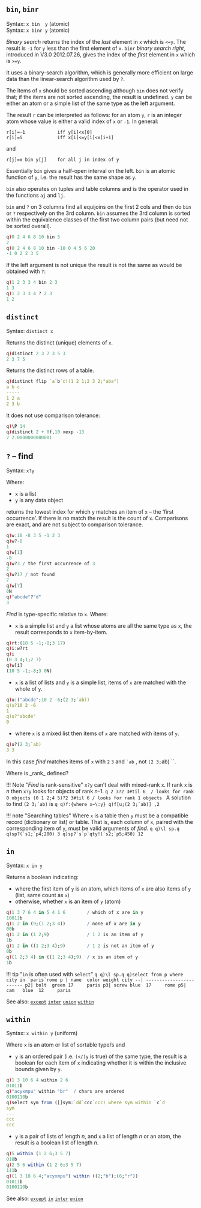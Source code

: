 ## `bin`, `binr`

Syntax: `x bin  y` (atomic)  
Syntax: `x binr y` (atomic)

_Binary search_ returns the index of the _last_ element in `x` which is `<=y`. The result is `-1` for `y` less than the first element of `x`.
`binr` _binary search right_, introduced in V3.0 2012.07.26, gives the index of the _first_ element in `x` which is `>=y`.

It uses a binary-search algorithm, which is generally more efficient on large data than the linear-search algorithm used by `?`.

The items of `x` should be sorted ascending although `bin` does not verify that; if the items are not sorted ascending, the result is undefined. `y` can be either an atom or a simple list of the same type as the left argument.

The result `r` can be interpreted as follows: for an atom `y`, `r` is an integer atom whose value is either a valid index of `x` or `-1`. In general:

    r[i]=-1            iff y[i]<x[0]
    r[i]=i             iff x[i]<=y[i]<x[i+1]

and

    r[j]=x bin y[j]    for all j in index of y

Essentially `bin` gives a half-open interval on the left. `bin` is an atomic function of `y`, i.e. the result has the same shape as `y`.

`bin` also operates on tuples and table columns and is the operator used in the functions `aj` and `lj`.

`bin` and `?` on 3 columns find all equijoins on the first 2 cols and then do `bin` or `?` respectively on the 3rd column. `bin` assumes the 3rd column is sorted within the equivalence classes of the first two column pairs (but need not be sorted overall).
```q
q)0 2 4 6 8 10 bin 5
2
q)0 2 4 6 8 10 bin -10 0 4 5 6 20
-1 0 2 2 3 5
```
If the left argument is not unique the result is not the same as would be obtained with `?`:
```q
q)1 2 3 3 4 bin 2 3
1 3
q)1 2 3 3 4 ? 2 3
1 2
```


## `distinct`

Syntax: `distinct x`

Returns the distinct (unique) elements of `x`.
```q
q)distinct 2 3 7 3 5 3
2 3 7 5
```
Returns the distinct rows of a table.
```q
q)distinct flip `a`b`c!(1 2 1;2 3 2;"aba")
a b c
-----
1 2 a
2 3 b
```
It does not use comparison tolerance:
```q
q)\P 14
q)distinct 2 + 0f,10 xexp -13
2 2.0000000000001
```


## `?` – find

Syntax: `x?y` 

Where: 

- `x` is a list
- `y` is any data object

returns the lowest index for which `y` matches an item of `x` – the ‘first occurrence’. If there is no match the result is the count of `x`. Comparisons are exact, and are not subject to comparison tolerance.
```q
q)w:10 -8 3 5 -1 2 3
q)w?-8
1
q)w[1]
-8
q)w?3 / the first occurrence of 3
2
q)w?17 / not found
7
q)w[7]
0N
q)"abcde"?"d"
3
```
_Find_ is type-specific relative to `x`. Where:

- `x` is a simple list and `y` a list whose atoms are all the same type as `x`, the result corresponds to `x` item-by-item.
```q
q)rt:(10 5 -1;-8;3 17)
q)i:w?rt
q)i
(0 3 4;1;2 7)
q)w[i]
(10 5 -1;-8;3 0N)
```

- `x` is a list of lists and `y` is a simple list, items of `x` are matched with the whole of `y`.
```q
q)u:("abcde";10 2 -6;(2 3;`ab))
q)u?10 2 -6
1
q)u?"abcde"
0
```

- where `x` is a mixed list then items of `x` are matched with items of `y`.
```q
q)u?(2 3;`ab)
3 3
```
In this case _find_ matches items of `x` with `2` `3` and `` `ab `` , not `(2 3;`ab) ``.

<aside class="comment" markdown="1">
Where is _rank_ defined?
</aside>

!!! Note "_Find_ is rank-sensitive"
    `x?y` can’t deal with mixed-rank `x`. If rank `x` is _n_ then `x?y` looks for objects of rank _n_-1.
    ```q
    2 3?2 3#til 6  / looks for rank 0 objects
    (0 1 2;4 5)?2 3#til 6 / looks for rank 1 objects
    ```
    A solution to find ``(2 3;`ab)`` is
    ```q
    q)f:{where x~\:y}
    q)f[u;(2 3;`ab)]
    ,2
    ```

!!! note "Searching tables"
    Where `x` is a table then `y` must be a compatible record (dictionary or list) or table. That is, each column of `x`, paired with the corresponding item of `y`, must be valid arguments of _find_.
    ```q
    q)\l sp.q
    q)sp?(`s1;`p4;200)
    3
    q)sp?`s`p`qty!(`s2;`p5;450)
    12
    ```


## `in`

Syntax: `x in y`

Returns a boolean indicating: 

- where the first item of `y` is an atom, which items of `x` are also items of `y` (list, same count as `x`)
- otherwise, whether `x` is an item of `y` (atom) 

```q
q)1 3 7 6 4 in 5 4 1 6        / which of x are in y
10011b
q)1 2 in (9;(1 2;3 4))        / none of x are in y
00b
q)1 2 in (1 2;9)              / 1 2 is an item of y
1b
q)1 2 in ((1 2;3 4);9)        / 1 2 is not an item of y
0b
q)(1 2;3 4) in ((1 2;3 4);9)  / x is an item of y
1b
```

!!! tip "`in` is often used with `select`"
    ```q
    q)\l sp.q
    q)select from p where city in `paris`rome
    p | name  color weight city
    --| ------------------------
    p2| bolt  green 17     paris
    p3| screw blue  17     rome
    p5| cam   blue  12     paris
    ```

See also: [`except`](selectionfunctions/#except) [`inter`](selectionfunctions/#inter) [`union`](selectionfunctions/#union) [`within`](#within)


## `within`


Syntax: `x within y` (uniform)

Where `x` is an atom or list of sortable type/s and

- `y` is an ordered pair (i.e. `(</)y` is true) of the same type, the result is a boolean for each item of `x` indicating whether it is within the inclusive bounds given by `y`.
```q
q)1 3 10 6 4 within 2 6
01011b
q)"acyxmpu" within "br"  / chars are ordered
0100110b
q)select sym from ([]sym:`dd`ccc`ccc) where sym within `c`d
sym
---
ccc
ccc
```

- `y` is a pair of lists of length _n_, and `x` a list of length _n_ or an atom, the result is a boolean list of length _n_. 
```q
q)5 within (1 2 6;3 5 7)
010b
q)2 5 6 within (1 2 6;3 5 7)
111b
q)(1 3 10 6 4;"acyxmpu") within ((2;"b");(6;"r"))
01011b
0100110b
```

See also: [`except`](selectionfunctions/#except) [`in`](#in) [`inter`](selectionfunctions/#inter) [`union`](selectionfunctions/#union) 


